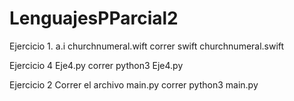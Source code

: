 # LenguajesPParcial2
Ejercicio 1. a.i
churchnumeral.wift
correr swift churchnumeral.swift

Ejercicio 4
Eje4.py
correr python3 Eje4.py

Ejercicio 2
Correr el archivo main.py
correr python3 main.py
